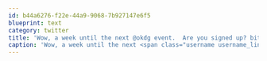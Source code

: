 ```yaml
---
id: b44a6276-f22e-44a9-9068-7b927147e6f5
blueprint: text
category: twitter
title: 'Wow, a week until the next @okdg event.  Are you signed up? bit.ly/oWzA79'
caption: 'Wow, a week until the next <span class="username username_linked">@<a href="https://twitter.com/okdg" title="OKDG">okdg</a></span> event.  Are you signed up? <a href="http://bit.ly/oWzA79" title="http://bit.ly/oWzA79" class="link link_untco">bit.ly/oWzA79</a>'
---
```

